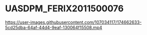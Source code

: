 # UASDPM_FERIX2011500076

https://user-images.githubusercontent.com/107034117/174662633-5cd25dba-64af-44d4-9eaf-130064f15508.mp4

